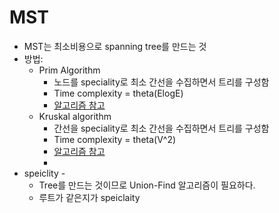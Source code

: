 # MST
* MST는 최소비용으로 spanning tree를 만드는 것
* 방법:
  *  Prim Algorithm
     *  노드를 speciality로 최소 간선을 수집하면서 트리를 구성함
      *  Time complexity = theta(ElogE)
      *  [알고리즘 참고](https://www.weeklyps.com/entry/%ED%94%84%EB%A6%BC-%EC%95%8C%EA%B3%A0%EB%A6%AC%EC%A6%98-Prims-algorithm)
  *  Kruskal algorithm
     *  간선을 speciality로 최소 간선을 수집하면서 트리를 구성함
      *  Time complexity = theta(V^2)
      *  [알고리즘 참고](https://swblossom.tistory.com/51)
      *  
* speiclity -
  *  Tree를 만드는 것이므로 Union-Find 알고리즘이 필요하다.
  *  루트가 같은지가 speiclaity

